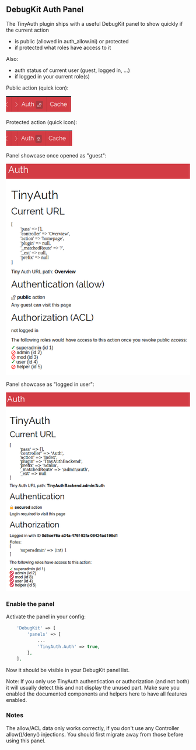 ## DebugKit Auth Panel
The TinyAuth plugin ships with a useful DebugKit panel to show quickly if the current action
- is public (allowed in auth_allow.ini) or protected
- if protected what roles have access to it

Also:
- auth status of current user (guest, logged in, ...)
- if logged in your current role(s)

Public action (quick icon):

![public](img/auth_public.png)

Protected action (quick icon):

![public](img/auth_restricted.png)

Panel showcase once opened as "guest":

![panel](img/panel_guest.png)

Panel showcase as "logged in user":

![panel](img/panel.png)

### Enable the panel
Activate the panel in your config:

```php
    'DebugKit' => [
		'panels' => [
			...
			'TinyAuth.Auth' => true,
		],
	],
```

Now it should be visible in your DebugKit panel list.

Note: If you only use TinyAuth authentication or authorization (and not both) it will usually detect this and not display the unused part.
Make sure you enabled the documented components and helpers here to have all features enabled.

### Notes
The allow/ACL data only works correctly, if you don't use any Controller allow()/deny() injections.
You should first migrate away from those before using this panel.
